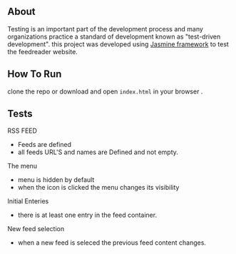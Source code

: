 ## About


Testing is an important part of the development process and many organizations practice a standard of development known as "test-driven development". this project was developed using [Jasmine framework](http://jasmine.github.io/) to test the feedreader website.

## How To Run
clone the repo or download and open `index.html` in your browser .

## Tests
RSS FEED
* Feeds are defined
* all feeds URL'S and names are Defined and not empty.

The menu
* menu is hidden by default
* when the icon is clicked the menu changes its visibility

Initial Enteries
* there is at least one entry in the feed container.

New feed selection
* when a new feed is seleced the previous feed content changes. 
